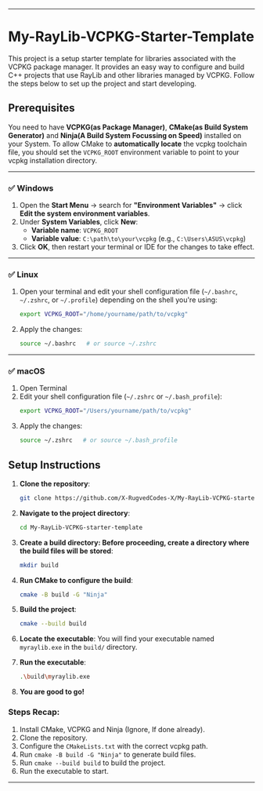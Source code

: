 
---

# My-RayLib-VCPKG-Starter-Template

This project is a setup starter template for libraries associated with the VCPKG package manager. It provides an easy way to configure and build C++ projects that use RayLib and other libraries managed by VCPKG. Follow the steps below to set up the project and start developing.

## Prerequisites
   You need to have **VCPKG(as Package Manager)**, **CMake(as Build System Generator)** and **Ninja(A Build System Focussing on Speed)** installed on your System. To allow CMake to **automatically locate** the vcpkg toolchain file, you should set the `VCPKG_ROOT` environment variable to point to your vcpkg installation directory.

---

### ✅ Windows

1. Open the **Start Menu** → search for **"Environment Variables"** → click **Edit the system environment variables**.
2. Under **System Variables**, click **New**:
   - **Variable name**: `VCPKG_ROOT`
   - **Variable value**: `C:\path\to\your\vcpkg` (e.g., `C:\Users\ASUS\vcpkg`)
3. Click **OK**, then restart your terminal or IDE for the changes to take effect.

---

### ✅ Linux

1. Open your terminal and edit your shell configuration file (`~/.bashrc`, `~/.zshrc`, or `~/.profile`) depending on the shell you're using:
   ```bash
   export VCPKG_ROOT="/home/yourname/path/to/vcpkg"
   ```
2. Apply the changes:
   ```bash
   source ~/.bashrc   # or source ~/.zshrc
   ```

---

### ✅ macOS

1. Open Terminal
2. Edit your shell configuration file (`~/.zshrc` or `~/.bash_profile`):
   ```bash
   export VCPKG_ROOT="/Users/yourname/path/to/vcpkg"
   ```
3. Apply the changes:
   ```bash
   source ~/.zshrc   # or source ~/.bash_profile
   ```



## Setup Instructions

1. **Clone the repository**:
   ```bash
   git clone https://github.com/X-RugvedCodes-X/My-RayLib-VCPKG-starter-template.git
   ```

2. **Navigate to the project directory**:
   ```bash
   cd My-RayLib-VCPKG-starter-template
   ```

3. **Create a build directory: Before proceeding, create a directory where the build files will be stored**:
    ```bash
    mkdir build
    ```

4. **Run CMake to configure the build**:
   ```bash
   cmake -B build -G "Ninja"
   ```

5. **Build the project**:
   ```bash
   cmake --build build
   ```

6. **Locate the executable**:
   You will find your executable named `myraylib.exe` in the `build/` directory.

7. **Run the executable**:
   ```bash
   .\build\myraylib.exe
   ```

8. **You are good to go!**
  ### **Steps Recap:**
1. Install CMake, VCPKG and Ninja (Ignore, If done already).
2. Clone the repository.
3. Configure the `CMakeLists.txt` with the correct vcpkg path.
4. Run `cmake -B build -G "Ninja"` to generate build files.
5. Run `cmake --build build` to build the project.
6. Run the executable to start.


---
